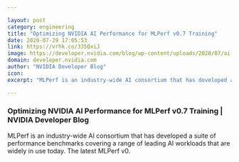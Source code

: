 ```yaml
---

layout: post
category: engineering
title: "Optimizing NVIDIA AI Performance for MLPerf v0.7 Training"
date: 2020-07-29 17:05:53
link: https://vrhk.co/335QxiJ
image: https://developer.nvidia.com/blog/wp-content/uploads/2020/07/ai-for-enterprise-mlperf.png
domain: developer.nvidia.com
author: "NVIDIA Developer Blog"
icon: 
excerpt: "MLPerf is an industry-wide AI consortium that has developed a suite of performance benchmarks covering a range of leading AI workloads that are widely in use today. The latest MLPerf v0."

---
```


### Optimizing NVIDIA AI Performance for MLPerf v0.7 Training | NVIDIA Developer Blog

MLPerf is an industry-wide AI consortium that has developed a suite of performance benchmarks covering a range of leading AI workloads that are widely in use today. The latest MLPerf v0.